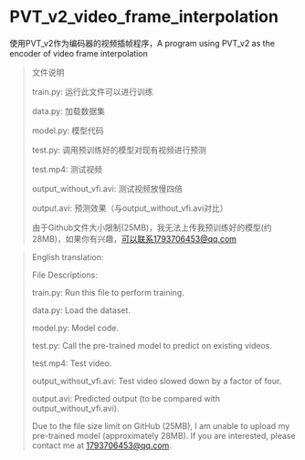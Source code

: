 # PVT_v2_video_frame_interpolation
使用PVT_v2作为编码器的视频插帧程序，A program using PVT_v2 as the encoder of video frame interpolation





> 文件说明
> 
> train.py: 运行此文件可以进行训练
> 
> data.py: 加载数据集
> 
> model.py: 模型代码
> 
> test.py: 调用预训练好的模型对现有视频进行预测
> 
> test.mp4: 测试视频
> 
> output_without_vfi.avi: 测试视频放慢四倍
> 
> output.avi: 预测效果（与output_without_vfi.avi对比）
> 
> 由于Github文件大小限制(25MB)，我无法上传我预训练好的模型(约28MB)，如果你有兴趣，可以联系1793706453@qq.com

> English translation:
> 
> File Descriptions:
>
> train.py: Run this file to perform training.
> 
> data.py: Load the dataset.
> 
> model.py: Model code.
> 
> test.py: Call the pre-trained model to predict on existing videos.
> 
> test.mp4: Test video.
> 
> output_without_vfi.avi: Test video slowed down by a factor of four.
> 
> output.avi: Predicted output (to be compared with output_without_vfi.avi).
> 
> Due to the file size limit on GitHub (25MB), I am unable to upload my pre-trained model (approximately 28MB). If you are interested, please contact me at 1793706453@qq.com.

